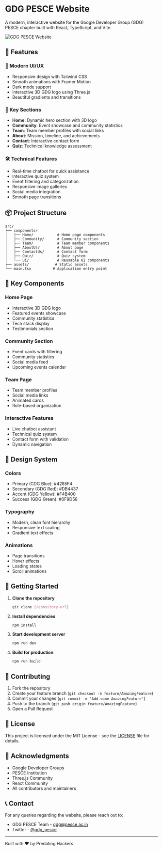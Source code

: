 # GDG PESCE Website

A modern, interactive website for the Google Developer Group (GDG) PESCE chapter built with React, TypeScript, and Vite.

![GDG PESCE Website](https://res.cloudinary.com/startup-grind/image/upload/dpr_2.0,fl_sanitize/v1/gcs/platform-data-goog/contentbuilder/logo_dark_QmPdj9K.svg)

## 🌟 Features

### 🎨 Modern UI/UX
- Responsive design with Tailwind CSS
- Smooth animations with Framer Motion
- Dark mode support
- Interactive 3D GDG logo using Three.js
- Beautiful gradients and transitions

### 📱 Key Sections
- **Home**: Dynamic hero section with 3D logo
- **Community**: Event showcase and community statistics
- **Team**: Team member profiles with social links
- **About**: Mission, timeline, and achievements
- **Contact**: Interactive contact form
- **Quiz**: Technical knowledge assessment

### 🛠 Technical Features
- Real-time chatbot for quick assistance
- Interactive quiz system
- Event filtering and categorization
- Responsive image galleries
- Social media integration
- Smooth page transitions

## 📦 Project Structure

```
src/
├── components/
│   ├── Home/           # Home page components
│   ├── Community/      # Community section
│   ├── Team/           # Team member components
│   ├── AboutUs/        # About page
│   ├── ContactUs/      # Contact form
│   ├── Quiz/           # Quiz system
│   └── ui/             # Reusable UI components
├── assets/            # Static assets
└── main.tsx          # Application entry point
```

## 🎯 Key Components

### Home Page
- Interactive 3D GDG logo
- Featured events showcase
- Community statistics
- Tech stack display
- Testimonials section

### Community Section
- Event cards with filtering
- Community statistics
- Social media feed
- Upcoming events calendar

### Team Page
- Team member profiles
- Social media links
- Animated cards
- Role-based organization

### Interactive Features
- Live chatbot assistant
- Technical quiz system
- Contact form with validation
- Dynamic navigation

## 🎨 Design System

### Colors
- Primary (GDG Blue): #4285F4
- Secondary (GDG Red): #DB4437
- Accent (GDG Yellow): #F4B400
- Success (GDG Green): #0F9D58

### Typography
- Modern, clean font hierarchy
- Responsive text scaling
- Gradient text effects

### Animations
- Page transitions
- Hover effects
- Loading states
- Scroll animations

## 🚀 Getting Started

1. **Clone the repository**
   ```bash
   git clone [repository-url]
   ```

2. **Install dependencies**
   ```bash
   npm install
   ```

3. **Start development server**
   ```bash
   npm run dev
   ```

4. **Build for production**
   ```bash
   npm run build
   ```

## 🤝 Contributing

1. Fork the repository
2. Create your feature branch (`git checkout -b feature/AmazingFeature`)
3. Commit your changes (`git commit -m 'Add some AmazingFeature'`)
4. Push to the branch (`git push origin feature/AmazingFeature`)
5. Open a Pull Request

## 📝 License

This project is licensed under the MIT License - see the [LICENSE](LICENSE) file for details.

## 🙏 Acknowledgments

- Google Developer Groups
- PESCE Institution
- Three.js Community
- React Community
- All contributors and maintainers

## 📞 Contact

For any queries regarding the website, please reach out to:
- GDG PESCE Team - [gdg@pesce.ac.in](mailto:gdg@pesce.ac.in)
- Twitter - [@gdg_pesce](https://twitter.com/gdg_pesce)

---

Built with ❤️ by Predating Hackers